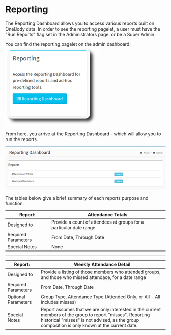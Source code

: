 # Reporting

The Reporting Dashboard allows you to access various reports built on OneBody data. In order to see the reporting pagelet, a user must have the "Run Reports" flag set in the Administrators page, or be a Super Admin.

You can find the reporting pagelet on the admin dashboard:
![Reporting Pagelet](../img/admin/reports-1.png)

From here, you arrive at the Reporting Dashboard - which will allow you to run the reports.

![Reporting Dashboard](../img/admin/reports-2.png)

The tables below give a brief summary of each reports purpose and function.

|Report:| Attendance Totals |
| -- | -- |
| Designed to | Provide a count of attendees at groups for a particular date range  |
| Required Parameters | From Date, Through Date |
| Special Notes | None |

---

| Report: | Weekly Attendance Detail |
| -- | -- |
| Designed to | Provide a listing of those members who attended groups, and those who missed attendace, for a date range |
| Required Parameters | From Date, Through Date |
| Optional Parameters | Group Type, Attendance Type (Attended Only, or All - All includes misses) |
| Special Notes | Report assumes that we are only interested in the current members of the group to report "misses". Reporting historical "misses" is not advised, as the group composition is only known at the current date.|
